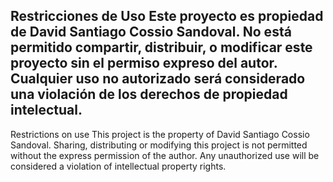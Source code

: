 Restricciones de Uso
Este proyecto es propiedad de David Santiago Cossio Sandoval.
No está permitido compartir, distribuir, o modificar este proyecto sin el permiso expreso del autor.
Cualquier uso no autorizado será considerado una violación de los derechos de propiedad intelectual.
------------------------------------------------------------------------------------------------------
Restrictions on use This project is the property of David Santiago Cossio Sandoval. Sharing,
distributing or modifying this project is not permitted without the express permission of the author.
Any unauthorized use will be considered a violation of intellectual property rights.
